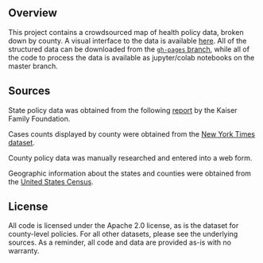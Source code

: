
Overview
--------

This project contains a crowdsourced map of health policy data, broken down by county. A visual interface to the data is available [here](https://hikmahealth.github.io/covid19countymap). All of the structured data can be downloaded from the [`gh-pages` branch](https://github.com/hikmahealth/covid19countymap/tree/gh-pages), while all of the code to process the data is available as jupyter/colab notebooks on the master branch.

Sources
-------

State policy data was obtained from the following [report](https://www.kff.org/health-costs/issue-brief/state-data-and-policy-actions-to-address-coronavirus/#policyactions) by the Kaiser Family Foundation.

Cases counts displayed by county were obtained from the [New York Times dataset](https://www.nytimes.com/interactive/2020/us/coronavirus-us-cases.html).

County policy data was manually researched and entered into a web form.

Geographic information about the states and counties were obtained from the [United States Census](https://www.census.gov/).

License
-------

All code is licensed under the Apache 2.0 license, as is the dataset for county-level policies. For all other datasets, please see the underlying sources. As a reminder, all code and data are provided as-is with no warranty.
